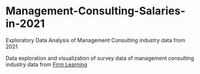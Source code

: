 # Management-Consulting-Salaries-in-2021
Exploratory Data Analysis of Management Consulting industry data from 2021

Data exploration and visualization of survey data of management consulting industry data from [Firm Learning](https://firm-learning.teachable.com/)


